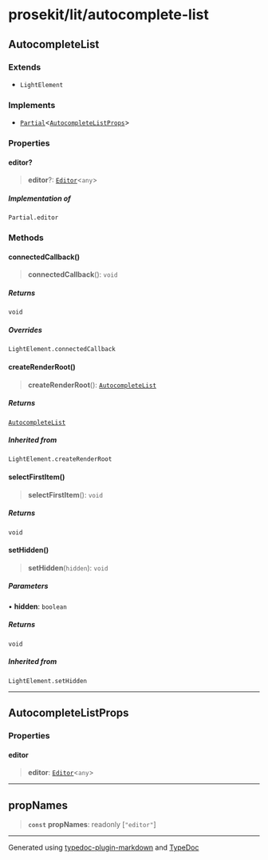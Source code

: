# prosekit/lit/autocomplete-list

<a id="AutocompleteList" name="AutocompleteList"></a>

## AutocompleteList

### Extends

- `LightElement`

### Implements

- [`Partial`]( https://www.typescriptlang.org/docs/handbook/utility-types.html#partialtype )\<[`AutocompleteListProps`](autocomplete-list.md#AutocompleteListProps)\>

### Properties

<a id="editor" name="editor"></a>

#### editor?

> **editor**?: [`Editor`](../core.md#EditorE)\<`any`\>

##### Implementation of

`Partial.editor`

### Methods

<a id="connectedCallback" name="connectedCallback"></a>

#### connectedCallback()

> **connectedCallback**(): `void`

##### Returns

`void`

##### Overrides

`LightElement.connectedCallback`

<a id="createRenderRoot" name="createRenderRoot"></a>

#### createRenderRoot()

> **createRenderRoot**(): [`AutocompleteList`](autocomplete-list.md#AutocompleteList)

##### Returns

[`AutocompleteList`](autocomplete-list.md#AutocompleteList)

##### Inherited from

`LightElement.createRenderRoot`

<a id="selectFirstItem" name="selectFirstItem"></a>

#### selectFirstItem()

> **selectFirstItem**(): `void`

##### Returns

`void`

<a id="setHidden" name="setHidden"></a>

#### setHidden()

> **setHidden**(`hidden`): `void`

##### Parameters

• **hidden**: `boolean`

##### Returns

`void`

##### Inherited from

`LightElement.setHidden`

***

<a id="AutocompleteListProps" name="AutocompleteListProps"></a>

## AutocompleteListProps

### Properties

<a id="editor-1" name="editor-1"></a>

#### editor

> **editor**: [`Editor`](../core.md#EditorE)\<`any`\>

***

<a id="propNames" name="propNames"></a>

## propNames

> **`const`** **propNames**: readonly [`"editor"`]

***

Generated using [typedoc-plugin-markdown](https://www.npmjs.com/package/typedoc-plugin-markdown) and [TypeDoc](https://typedoc.org/)
